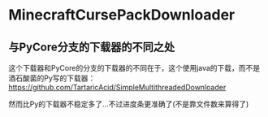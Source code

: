 # MinecraftCursePackDownloader
## 与PyCore分支的下载器的不同之处
这个下载器和PyCore的分支的下载器的不同在于，这个使用java的下载，而不是酒石酸菌的Py写的下载器：
    https://github.com/TartaricAcid/SimpleMultithreadedDownloader 
    
然而比Py的下载器不稳定多了...不过进度条更准确了(不是靠文件数来算得了)
